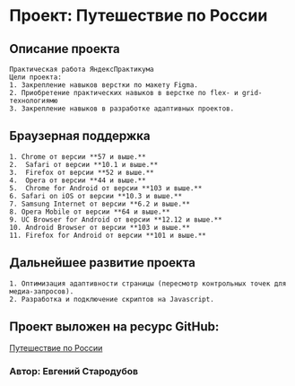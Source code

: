 # Проект: Путешествие по России

## Описание проекта

    Практическая работа ЯндексПрактикума
    Цели проекта:
    1. Закрепление навыков верстки по макету Figma.
    2. Приобретение практических навыков в верстке по flex- и grid-технологиямю
    3. Закрепление навыков в разработке адаптивных проектов.

## Браузерная поддержка

    1. Chrome от версии **57 и выше.**
    2.  Safari от версии **10.1 и выше.**
    3.  Firefox от версии **52 и выше.**
    4.  Opera от версии **44 и выше.**
    5.  Chrome for Android от версии **103 и выше.**
    6. Safari on iOS от версии **10.3 и выше.**
    7. Samsung Internet от версии **6.2 и выше.**
    8. Opera Mobile от версии **64 и выше.**
    9. UC Browser for Android от версии **12.12 и выше.**
    10. Android Browser от версии **103 и выше.**
    11. Firefox for Android от версии **101 и выше.**

## Дальнейшее развитие проекта

    1. Оптимизация адаптивности страницы (пересмотр контрольных точек для медиа-запросов).
    2. Разработка и подключение скриптов на Javascript.

## Проект выложен на ресурс GitHub:

[Путешествие по России](https://eugenijstarodubov.github.io/russian-travel/index.html)

### Автор: Евгений Стародубов
